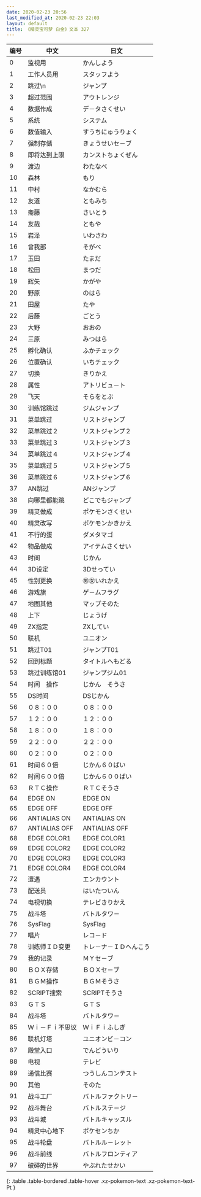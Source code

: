 ```yaml
---
date: 2020-02-23 20:56
last_modified_at: 2020-02-23 22:03
layout: default
title: 《精灵宝可梦 白金》文本 327
---
```

| 编号 | 中文 | 日文 |
| ---- | ---- | ---- |
| 0 | 监视用 | かんしよう |
| 1 | 工作人员用 | スタッフよう |
| 2 | 跳过\n | ジャンプ |
| 3 | 超过范围 | アウトレンジ |
| 4 | 数据作成 | デ－タさくせい |
| 5 | 系统 | システム |
| 6 | 数值输入 | すうちにゅうりょく |
| 7 | 强制存储 | きょうせいセ－ブ |
| 8 | 即将达到上限 | カンストちょくぜん |
| 9 | 渡边 | わたなべ |
| 10 | 森林 | もり |
| 11 | 中村 | なかむら |
| 12 | 友道 | ともみち |
| 13 | 斋藤 | さいとう |
| 14 | 友哉 | ともや |
| 15 | 岩泽 | いわさわ |
| 16 | 曾我部 | そがべ |
| 17 | 玉田 | たまだ |
| 18 | 松田 | まつだ |
| 19 | 辉矢 | かがや |
| 20 | 野原 | のはら |
| 21 | 田屋 | たや |
| 22 | 后藤 | ごとう |
| 23 | 大野 | おおの |
| 24 | 三原 | みつはら |
| 25 | 孵化确认 | ふかチェック |
| 26 | 位置确认 | いちチェック |
| 27 | 切换 | きりかえ |
| 28 | 属性 | アトリビュ－ト |
| 29 | 飞天 | そらをとぶ |
| 30 | 训练馆跳过 | ジムジャンプ |
| 31 | 菜单跳过 | リストジャンプ |
| 32 | 菜单跳过２ | リストジャンプ２ |
| 33 | 菜单跳过３ | リストジャンプ３ |
| 34 | 菜单跳过４ | リストジャンプ４ |
| 35 | 菜单跳过５ | リストジャンプ５ |
| 36 | 菜单跳过６ | リストジャンプ６ |
| 37 | AN跳过 | ANジャンプ |
| 38 | 向哪里都能跳 | どこでもジャンプ |
| 39 | 精灵做成 | ポケモンさくせい |
| 40 | 精灵改写 | ポケモンかきかえ |
| 41 | 不行的蛋 | ダメタマゴ |
| 42 | 物品做成 | アイテムさくせい |
| 43 | 时间 | じかん |
| 44 | 3D设定 | 3Dせってい |
| 45 | 性别更换 | ㊚㊛いれかえ |
| 46 | 游戏旗 | ゲ－ムフラグ |
| 47 | 地图其他 | マップそのた |
| 48 | 上下 | じょうげ |
| 49 | ZX指定 | ZXしてい |
| 50 | 联机 | ユニオン |
| 51 | 跳过T01 | ジャンプT01 |
| 52 | 回到标题 | タイトルへもどる |
| 53 | 跳过训练馆01 | ジャンプジム01 |
| 54 | 时间　操作 | じかん　そうさ |
| 55 | DS时间 | DSじかん |
| 56 | ０８：００ | ０８：００ |
| 57 | １２：００ | １２：００ |
| 58 | １８：００ | １８：００ |
| 59 | ２２：００ | ２２：００ |
| 60 | ０２：００ | ０２：００ |
| 61 | 时间６０倍 | じかん６０ばい |
| 62 | 时间６００倍 | じかん６００ばい |
| 63 | ＲＴＣ操作 | ＲＴＣそうさ |
| 64 | EDGE ON | EDGE ON |
| 65 | EDGE OFF | EDGE OFF |
| 66 | ANTIALIAS ON | ANTIALIAS ON |
| 67 | ANTIALIAS OFF | ANTIALIAS OFF |
| 68 | EDGE COLOR1 | EDGE COLOR1 |
| 69 | EDGE COLOR2 | EDGE COLOR2 |
| 70 | EDGE COLOR3 | EDGE COLOR3 |
| 71 | EDGE COLOR4 | EDGE COLOR4 |
| 72 | 遭遇 | エンカウント |
| 73 | 配送员 | はいたついん |
| 74 | 电视切换 | テレビきりかえ |
| 75 | 战斗塔 | バトルタワ－ |
| 76 | SysFlag | SysFlag |
| 77 | 唱片 | レコ－ド |
| 78 | 训练师ＩＤ变更 | トレ－ナ－ＩＤへんこう |
| 79 | 我的记录 | ＭＹセ－ブ |
| 80 | ＢＯＸ存储 | ＢＯＸセ－ブ |
| 81 | ＢＧＭ操作 | ＢＧＭそうさ |
| 82 | SCRIPT搜索 | SCRIPTそうさ |
| 83 | ＧＴＳ  | ＧＴＳ  |
| 84 | 战斗塔 | バトルタワ－ |
| 85 | Ｗｉ－Ｆｉ不思议 | ＷｉＦｉふしぎ |
| 86 | 联机灯塔 | ユニオンビ－コン |
| 87 | 殿堂入口 | でんどういり |
| 88 | 电视 | テレビ |
| 89 | 通信比赛 | つうしんコンテスト |
| 90 | 其他 | そのた |
| 91 | 战斗工厂 | バトルファクトリ－ |
| 92 | 战斗舞台 | バトルステ－ジ |
| 93 | 战斗城 | バトルキャッスル |
| 94 | 精灵中心地下 | ポケセンちか |
| 95 | 战斗轮盘 | バトルル－レット |
| 96 | 战斗前线 | バトルフロンティア |
| 97 | 破碎的世界 | やぶれたせかい |
{: .table .table-bordered .table-hover .xz-pokemon-text .xz-pokemon-text-Pt }